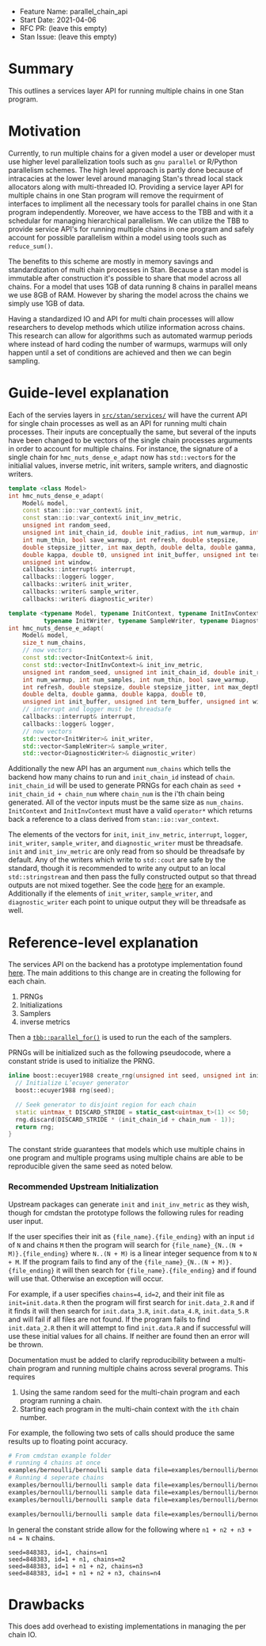 - Feature Name: parallel_chain_api
- Start Date: 2021-04-06
- RFC PR: (leave this empty)
- Stan Issue: (leave this empty)

# Summary
[summary]: #summary

This outlines a services layer API for running multiple chains in one Stan program.

# Motivation
[motivation]: #motivation

Currently, to run multiple chains for a given model a user or developer must use higher level parallelization tools such as `gnu parallel` or R/Python parallelism schemes. The high level approach is partly done because of intracacies at the lower level around managing Stan's thread local stack allocators along with multi-threaded IO. Providing a service layer API for multiple chains in one Stan program will remove the requirment of interfaces to impliment all the necessary tools for parallel chains in one Stan program independently. Moreover, we have access to the TBB and with it a schedular for managing hierarchical parallelism. We can utilize the TBB to provide service API's for running multiple chains in one program and safely account for possible parallelism within a model using tools such as `reduce_sum()`.

The benefits to this scheme are mostly in memory savings and standardization of multi chain processes in Stan. Because a stan model is immutable after construction it's possible to share that model across all chains. For a model that uses 1GB of data running 8 chains in parallel means we use 8GB of RAM. However by sharing the model across the chains we simply use 1GB of data.

Having a standardized IO and API for multi chain processes will allow researchers to develop methods which utilize information across chains. This research can allow for algorithms such as automated warmup periods where instead of hard coding the number of warmups, warmups will only happen until a set of conditions are achieved and then we can begin sampling.

# Guide-level explanation
[guide-level-explanation]: #guide-level-explanation

Each of the servies layers in [`src/stan/services/`](https://github.com/stan-dev/stan/blob/147fba5fb93aa007ec42744a36d97cc84c291945/src/stan/services/sample/hmc_nuts_dense_e_adapt.hpp) will have the current API for single chain processes as well as an API for running multi chain processes. Their inputs are conceptually the same, but several of the inputs have been changed to be vectors of the single chain processes arguments in order to account for multiple chains. For instance, the signature of a single chain for `hmc_nuts_dense_e_adapt` now has `std::vector`s for the initialial values, inverse metric, init writers, sample writers, and diagnostic writers.

```cpp
template <class Model>
int hmc_nuts_dense_e_adapt(
    Model& model,
    const stan::io::var_context& init,
    const stan::io::var_context& init_inv_metric,
    unsigned int random_seed,
    unsigned int init_chain_id, double init_radius, int num_warmup, int num_samples,
    int num_thin, bool save_warmup, int refresh, double stepsize,
    double stepsize_jitter, int max_depth, double delta, double gamma,
    double kappa, double t0, unsigned int init_buffer, unsigned int term_buffer,
    unsigned int window,
    callbacks::interrupt& interrupt,
    callbacks::logger& logger,
    callbacks::writer& init_writer,
    callbacks::writer& sample_writer,
    callbacks::writer& diagnostic_writer)
```

```cpp
template <typename Model, typename InitContext, typename InitInvContext,
          typename InitWriter, typename SampleWriter, typename DiagnosticWriter>
int hmc_nuts_dense_e_adapt(
    Model& model,
    size_t num_chains,
    // now vectors
    const std::vector<InitContext>& init,
    const std::vector<InitInvContext>& init_inv_metric,
    unsigned int random_seed, unsigned int init_chain_id, double init_radius,
    int num_warmup, int num_samples, int num_thin, bool save_warmup,
    int refresh, double stepsize, double stepsize_jitter, int max_depth,
    double delta, double gamma, double kappa, double t0,
    unsigned int init_buffer, unsigned int term_buffer, unsigned int window,
    // interrupt and logger must be threadsafe
    callbacks::interrupt& interrupt,
    callbacks::logger& logger,
    // now vectors
    std::vector<InitWriter>& init_writer,
    std::vector<SampleWriter>& sample_writer,
    std::vector<DiagnosticWriter>& diagnostic_writer)
```

Additionally the new API has an argument `num_chains` which tells the backend how many chains to run and `init_chain_id` instead of `chain`. `init_chain_id` will be used to generate PRNGs for each chain as `seed + init_chain_id + chain_num` where `chain_num` is the i'th chain being generated. All of the vector inputs must be the same size as `num_chains`. `InitContext` and `InitInvContext` must have a valid `operator*` which returns back a reference to a class derived from `stan::io::var_context`.

The elements of the vectors for `init`, `init_inv_metric`, `interrupt`, `logger`, `init_writer`, `sample_writer`, and `diagnostic_writer` must be threadsafe. `init` and `init_inv_metric` are only read from so should be threadsafe by default. Any of the writers which write to `std::cout` are safe by the standard, though it is recommended to write any output to an local `std::stringstream` and then pass the fully constructed output so that thread outputs are not mixed together. See the code [here](https://github.com/stan-dev/stan/pull/3033/files#diff-ab5eb0683288927defb395f1af49548c189f6e7ab4b06e217dec046b0c1be541R80) for an example. Additionally if the elements of `init_writer`, `sample_writer`, and `diagnostic_writer` each point to unique output they will be threadsafe as well.

# Reference-level explanation
[reference-level-explanation]: #reference-level-explanation

The services API on the backend has a prototype implementation found [here](https://github.com/stan-dev/stan/blob/147fba5fb93aa007ec42744a36d97cc84c291945/src/stan/services/sample/hmc_nuts_dense_e_adapt.hpp#L206). The main additions to this change are in creating the following for each chain.

1. PRNGs
2. Initializations
3. Samplers
4. inverse metrics

Then a [`tbb::parallel_for()`](https://github.com/stan-dev/stan/blob/147fba5fb93aa007ec42744a36d97cc84c291945/src/stan/services/sample/hmc_nuts_dense_e_adapt.hpp#L261) is used to run the each of the samplers.

PRNGs will be initialized such as the following pseudocode, where a constant stride is used to initialize the PRNG.

```cpp
inline boost::ecuyer1988 create_rng(unsigned int seed, unsigned int init_chain_id, unsigned int chain_num) {
  // Initialize L’ecuyer generator
  boost::ecuyer1988 rng(seed);

  // Seek generator to disjoint region for each chain
  static uintmax_t DISCARD_STRIDE = static_cast<uintmax_t>(1) << 50;
  rng.discard(DISCARD_STRIDE * (init_chain_id + chain_num - 1));
  return rng;
}
```

The constant stride guarantees that models which use multiple chains in one program and multiple programs using multiple chains are able to be reproducible given the same seed as noted below.  

### Recommended Upstream Initialization

Upstream packages can generate `init` and `init_inv_metric` as they wish, though for cmdstan the prototype follows the following rules for reading user input.

If the user specifies their init as `{file_name}.{file_ending}` with an input `id` of `N` and chains `M` then the program will search for `{file_name}_{N..(N + M)}.{file_ending}` where `N..(N + M)` is a linear integer sequence from `N` to `N + M`. If the program fails to find any of the `{file_name}_{N..(N + M)}.{file_ending}` it will then search for `{file_name}.{file_ending}` and if found will use that. Otherwise an exception will occur.

For example, if a user specifies `chains=4`, `id=2`, and their init file as `init=init.data.R` then the program
will first search for `init.data_2.R` and if it finds it will then search for `init.data_3.R`,
`init.data_4.R`, `init.data_5.R` and will fail if all files are not found. If the program fails to find `init.data_2.R` then it will attempt
to find `init.data.R` and if successful will use these initial values for all chains. If neither
are found then an error will be thrown.

Documentation must be added to clarify reproducibility between a multi-chain program and running multiple chains across several programs. This requires

1. Using the same random seed for the multi-chain program and each program running a chain.
2. Starting each program in the multi-chain context with the `ith` chain number.

For example, the following two sets of calls should produce the same results up to floating point accuracy.

```bash
# From cmdstan example folder
# running 4 chains at once
examples/bernoulli/bernoulli sample data file=examples/bernoulli/bernoulli.data.R chains=4 id=1 random seed=123 output file=output.csv
# Running 4 seperate chains
examples/bernoulli/bernoulli sample data file=examples/bernoulli/bernoulli.data.R chains=1 id=1 random seed=123 output file=output1.csv
examples/bernoulli/bernoulli sample data file=examples/bernoulli/bernoulli.data.R chains=1 id=2 random seed=123 output file=output2.csv
examples/bernoulli/bernoulli sample data file=examples/bernoulli/bernoulli.data.R chains=1 id=3 random seed=123 output file=output3.csv

examples/bernoulli/bernoulli sample data file=examples/bernoulli/bernoulli.data.R chains=1 id=4 random seed=123 output file=output4.csv
```

In general the constant stride allow for the following where `n1 + n2 + n3 + n4 = N` chains.

```
seed=848383, id=1, chains=n1
seed=848383, id=1 + n1, chains=n2
seed=848383, id=1 + n1 + n2, chains=n3
seed=848383, id=1 + n1 + n2 + n3, chains=n4
```



# Drawbacks
[drawbacks]: #drawbacks

This does add overhead to existing implementations in managing the per chain IO.
